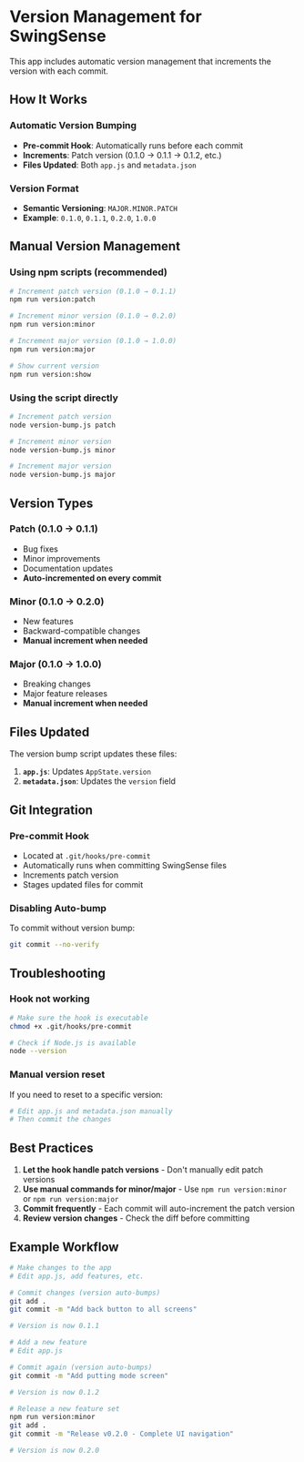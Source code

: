 # Version Management for SwingSense

This app includes automatic version management that increments the version with each commit.

## How It Works

### Automatic Version Bumping
- **Pre-commit Hook**: Automatically runs before each commit
- **Increments**: Patch version (0.1.0 → 0.1.1 → 0.1.2, etc.)
- **Files Updated**: Both `app.js` and `metadata.json`

### Version Format
- **Semantic Versioning**: `MAJOR.MINOR.PATCH`
- **Example**: `0.1.0`, `0.1.1`, `0.2.0`, `1.0.0`

## Manual Version Management

### Using npm scripts (recommended)
```bash
# Increment patch version (0.1.0 → 0.1.1)
npm run version:patch

# Increment minor version (0.1.0 → 0.2.0)
npm run version:minor

# Increment major version (0.1.0 → 1.0.0)
npm run version:major

# Show current version
npm run version:show
```

### Using the script directly
```bash
# Increment patch version
node version-bump.js patch

# Increment minor version
node version-bump.js minor

# Increment major version
node version-bump.js major
```

## Version Types

### Patch (0.1.0 → 0.1.1)
- Bug fixes
- Minor improvements
- Documentation updates
- **Auto-incremented on every commit**

### Minor (0.1.0 → 0.2.0)
- New features
- Backward-compatible changes
- **Manual increment when needed**

### Major (0.1.0 → 1.0.0)
- Breaking changes
- Major feature releases
- **Manual increment when needed**

## Files Updated

The version bump script updates these files:
1. **`app.js`**: Updates `AppState.version`
2. **`metadata.json`**: Updates the `version` field

## Git Integration

### Pre-commit Hook
- Located at `.git/hooks/pre-commit`
- Automatically runs when committing SwingSense files
- Increments patch version
- Stages updated files for commit

### Disabling Auto-bump
To commit without version bump:
```bash
git commit --no-verify
```

## Troubleshooting

### Hook not working
```bash
# Make sure the hook is executable
chmod +x .git/hooks/pre-commit

# Check if Node.js is available
node --version
```

### Manual version reset
If you need to reset to a specific version:
```bash
# Edit app.js and metadata.json manually
# Then commit the changes
```

## Best Practices

1. **Let the hook handle patch versions** - Don't manually edit patch versions
2. **Use manual commands for minor/major** - Use `npm run version:minor` or `npm run version:major`
3. **Commit frequently** - Each commit will auto-increment the patch version
4. **Review version changes** - Check the diff before committing

## Example Workflow

```bash
# Make changes to the app
# Edit app.js, add features, etc.

# Commit changes (version auto-bumps)
git add .
git commit -m "Add back button to all screens"

# Version is now 0.1.1

# Add a new feature
# Edit app.js

# Commit again (version auto-bumps)
git commit -m "Add putting mode screen"

# Version is now 0.1.2

# Release a new feature set
npm run version:minor
git add .
git commit -m "Release v0.2.0 - Complete UI navigation"

# Version is now 0.2.0
``` 